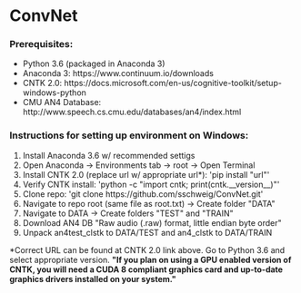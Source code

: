 <h1>ConvNet</h1>

<h3>Prerequisites:</h3>
<ul>
  <li>Python 3.6 (packaged in Anaconda 3)</li>
  <li>Anaconda 3: https://www.continuum.io/downloads</li>
  <li>CNTK 2.0: https://docs.microsoft.com/en-us/cognitive-toolkit/setup-windows-python</li>
  <li>CMU AN4 Database: http://www.speech.cs.cmu.edu/databases/an4/index.html</li>
</ul>

<h3>Instructions for setting up environment on Windows:</h3>
<ol>
  <li>Install Anaconda 3.6 w/ recommended settigs</li>
  <li>Open Anaconda -> Environments tab -> root -> Open Terminal</li>
  <li>Install CNTK 2.0 (replace url w/ appropriate url*): 'pip install "url"'</li>
  <li>Verify CNTK install: 'python -c "import cntk; print(cntk.__version__)"'</li>
  <li>Clone repo: 'git clone https://github.com/sschweig/ConvNet.git'</li>
  <li>Navigate to repo root (same file as root.txt) -> Create folder "DATA"</li>
  <li>Navigate to DATA -> Create folders "TEST" and "TRAIN"</li>
  <li>Download AN4 DB "Raw audio (.raw) format, little endian byte order"</li>
  <li>Unpack an4test_clstk to DATA/TEST and an4_clstk to DATA/TRAIN</li>
</ol>

<p>*Correct URL can be found at CNTK 2.0 link above. Go to Python 3.6 and select appropriate version. <b>"If you plan on using a GPU enabled version of CNTK, you will need a CUDA 8 compliant graphics card and up-to-date graphics drivers installed on your system."</b></p>
